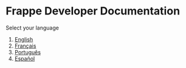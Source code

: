 <!-- base_template: frappe_io/www/frappe/frappe_base.html -->
<!-- add-breadcrumbs -->
<!-- title: Select Language -->

# Frappe Developer Documentation

Select your language

1. [English](/docs/user/en)
1. [Français](/docs/user/fr)
1. [Português](/docs/user/pt)
1. [Español](/docs/user/es)
